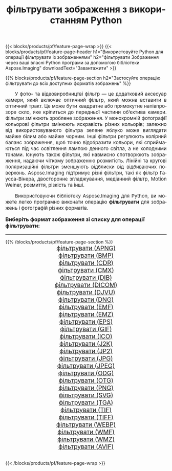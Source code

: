 ﻿---
title: фільтрувати зображення з використанням Python 
weight: 3920
url: /uk/python-net/filter/ 
lang: uk
langdirlevel: 2
locales: zh-hans,ja,it,ru,de,es,fr,nl,id,lt,pl,pt,vi,tr,ko,zh-hant,ar,hi,th,sv,cs,uk,he
description: Застосування бібліотеки Aspose.Imaging до зображень і фотографій фільтрувати за допомогою ваших власних програм Python і серверних API.
---

{{< blocks/products/pf/feature-page-wrap >}}
{{< blocks/products/pf/feature-page-header h1="Використовуйте Python для операції фільтрувати із зображеннями" h2="фільтрувати Зображення через ваші власні Python програми за допомогою бібліотеки Aspose.Imaging" downloadText="Завантажити" >}}


{{% blocks/products/pf/feature-page-section  h2="Застосуйте операцію фільтрувати до всіх доступних форматів зображень" %}}
<p align="justify" style="text-indent:2em;font-size:15px;">
У фото- та відеовиробництві фільтр — це додатковий аксесуар камери, який включає оптичний фільтр, який можна вставити в оптичний тракт. Це може бути квадратне або прямокутне напівпрозоре скло, яке кріпиться до передньої частини об’єктива камери. Фільтри змінюють зроблене зображення. У монохромній фотографії кольорові фільтри змінюють яскравість різних кольорів; залежно від використовуваного фільтра зелене яблуко може виглядати майже білим або майже чорним. Інші фільтри регулюють колірний баланс зображення, щоб точно відобразити кольори, які сприймаються під час освітлення лампою денного світла, а не холодними тонами. Існують також фільтри, які навмисно спотворюють зображення, надаючи чіткому зображенню розмитість. Лінійні та кругові поляризаційні фільтри зменшують відблиски від відбиваючих поверхонь. Aspose.Imaging підтримує різні фільтри, такі як фільтр Гаусса-Вінера, двостороннє згладжування, медіанний фільтр, Motion Weiner, розмиття, різкість та інші.
</p>
<p align="justify" style="text-indent:2em;font-size:15px;">
Використовуючи бібліотеку Aspose.Imaging для Python, ви можете легко програмно виконати операцію <b>фільтрувати</b> для зображень і фотографій різних форматів.
</p>
<h3 style="margin-top:16px;">
Виберіть формат зображення зі списку для операції фільтрувати:
</h3>
<hr/>
{{% /blocks/products/pf/feature-page-section %}}
<div class="container-fluid productfamilypage bg-gray">
    <div class="convertypes bg-gray agp-content section">
        <div class="container">
		<div class="row other-converters" style="gap: 10px;font-size: 19px;text-align:center;">
		    <div class='col-md-3 other-converter remove-lp remove-rp'><a href="/imaging/uk/python-net/filter/apng/" style="padding:15px;">фільтрувати (APNG)</a></div><div class='col-md-3 other-converter remove-lp remove-rp'><a href="/imaging/uk/python-net/filter/bmp/" style="padding:15px;">фільтрувати (BMP)</a></div><div class='col-md-3 other-converter remove-lp remove-rp'><a href="/imaging/uk/python-net/filter/cdr/" style="padding:15px;">фільтрувати (CDR)</a></div><div class='col-md-3 other-converter remove-lp remove-rp'><a href="/imaging/uk/python-net/filter/cmx/" style="padding:15px;">фільтрувати (CMX)</a></div><div class='col-md-3 other-converter remove-lp remove-rp'><a href="/imaging/uk/python-net/filter/dib/" style="padding:15px;">фільтрувати (DIB)</a></div><div class='col-md-3 other-converter remove-lp remove-rp'><a href="/imaging/uk/python-net/filter/dicom/" style="padding:15px;">фільтрувати (DICOM)</a></div><div class='col-md-3 other-converter remove-lp remove-rp'><a href="/imaging/uk/python-net/filter/djvu/" style="padding:15px;">фільтрувати (DJVU)</a></div><div class='col-md-3 other-converter remove-lp remove-rp'><a href="/imaging/uk/python-net/filter/dng/" style="padding:15px;">фільтрувати (DNG)</a></div><div class='col-md-3 other-converter remove-lp remove-rp'><a href="/imaging/uk/python-net/filter/emf/" style="padding:15px;">фільтрувати (EMF)</a></div><div class='col-md-3 other-converter remove-lp remove-rp'><a href="/imaging/uk/python-net/filter/emz/" style="padding:15px;">фільтрувати (EMZ)</a></div><div class='col-md-3 other-converter remove-lp remove-rp'><a href="/imaging/uk/python-net/filter/eps/" style="padding:15px;">фільтрувати (EPS)</a></div><div class='col-md-3 other-converter remove-lp remove-rp'><a href="/imaging/uk/python-net/filter/gif/" style="padding:15px;">фільтрувати (GIF)</a></div><div class='col-md-3 other-converter remove-lp remove-rp'><a href="/imaging/uk/python-net/filter/ico/" style="padding:15px;">фільтрувати (ICO)</a></div><div class='col-md-3 other-converter remove-lp remove-rp'><a href="/imaging/uk/python-net/filter/j2k/" style="padding:15px;">фільтрувати (J2K)</a></div><div class='col-md-3 other-converter remove-lp remove-rp'><a href="/imaging/uk/python-net/filter/jp2/" style="padding:15px;">фільтрувати (JP2)</a></div><div class='col-md-3 other-converter remove-lp remove-rp'><a href="/imaging/uk/python-net/filter/jpg/" style="padding:15px;">фільтрувати (JPG)</a></div><div class='col-md-3 other-converter remove-lp remove-rp'><a href="/imaging/uk/python-net/filter/jpeg/" style="padding:15px;">фільтрувати (JPEG)</a></div><div class='col-md-3 other-converter remove-lp remove-rp'><a href="/imaging/uk/python-net/filter/odg/" style="padding:15px;">фільтрувати (ODG)</a></div><div class='col-md-3 other-converter remove-lp remove-rp'><a href="/imaging/uk/python-net/filter/otg/" style="padding:15px;">фільтрувати (OTG)</a></div><div class='col-md-3 other-converter remove-lp remove-rp'><a href="/imaging/uk/python-net/filter/png/" style="padding:15px;">фільтрувати (PNG)</a></div><div class='col-md-3 other-converter remove-lp remove-rp'><a href="/imaging/uk/python-net/filter/svg/" style="padding:15px;">фільтрувати (SVG)</a></div><div class='col-md-3 other-converter remove-lp remove-rp'><a href="/imaging/uk/python-net/filter/tga/" style="padding:15px;">фільтрувати (TGA)</a></div><div class='col-md-3 other-converter remove-lp remove-rp'><a href="/imaging/uk/python-net/filter/tif/" style="padding:15px;">фільтрувати (TIF)</a></div><div class='col-md-3 other-converter remove-lp remove-rp'><a href="/imaging/uk/python-net/filter/tiff/" style="padding:15px;">фільтрувати (TIFF)</a></div><div class='col-md-3 other-converter remove-lp remove-rp'><a href="/imaging/uk/python-net/filter/webp/" style="padding:15px;">фільтрувати (WEBP)</a></div><div class='col-md-3 other-converter remove-lp remove-rp'><a href="/imaging/uk/python-net/filter/wmf/" style="padding:15px;">фільтрувати (WMF)</a></div><div class='col-md-3 other-converter remove-lp remove-rp'><a href="/imaging/uk/python-net/filter/wmz/" style="padding:15px;">фільтрувати (WMZ)</a></div><div class='col-md-3 other-converter remove-lp remove-rp'><a href="/imaging/uk/python-net/filter/avif/" style="padding:15px;">фільтрувати (AVIF)</a></div>
                </div>
        </div>
    </div>
</div>
<br/>

{{< /blocks/products/pf/feature-page-wrap >}}

